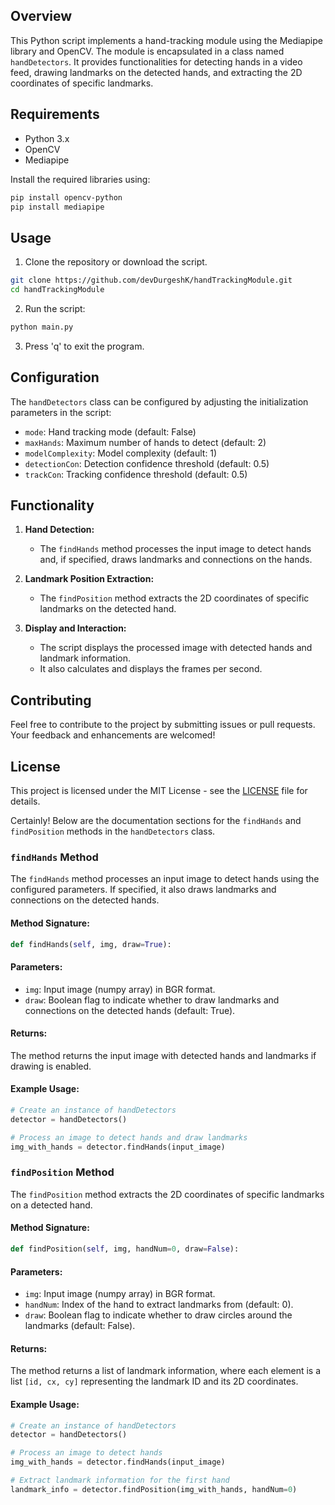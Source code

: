 ## Overview

This Python script implements a hand-tracking module using the Mediapipe library and OpenCV. The module is encapsulated in a class named `handDetectors`. It provides functionalities for detecting hands in a video feed, drawing landmarks on the detected hands, and extracting the 2D coordinates of specific landmarks.

## Requirements

- Python 3.x
- OpenCV
- Mediapipe

Install the required libraries using:

```bash
pip install opencv-python
pip install mediapipe
```

## Usage

1. Clone the repository or download the script.

```bash
git clone https://github.com/devDurgeshK/handTrackingModule.git
cd handTrackingModule
```

2. Run the script:

```bash
python main.py
```

3. Press 'q' to exit the program.

## Configuration

The `handDetectors` class can be configured by adjusting the initialization parameters in the script:

- `mode`: Hand tracking mode (default: False)
- `maxHands`: Maximum number of hands to detect (default: 2)
- `modelComplexity`: Model complexity (default: 1)
- `detectionCon`: Detection confidence threshold (default: 0.5)
- `trackCon`: Tracking confidence threshold (default: 0.5)

## Functionality

1. **Hand Detection:**
   - The `findHands` method processes the input image to detect hands and, if specified, draws landmarks and connections on the hands.

2. **Landmark Position Extraction:**
   - The `findPosition` method extracts the 2D coordinates of specific landmarks on the detected hand.

3. **Display and Interaction:**
   - The script displays the processed image with detected hands and landmark information.
   - It also calculates and displays the frames per second.

## Contributing

Feel free to contribute to the project by submitting issues or pull requests. Your feedback and enhancements are welcomed!

## License

This project is licensed under the MIT License - see the [LICENSE](LICENSE) file for details.

Certainly! Below are the documentation sections for the `findHands` and `findPosition` methods in the `handDetectors` class.

### `findHands` Method

The `findHands` method processes an input image to detect hands using the configured parameters. If specified, it also draws landmarks and connections on the detected hands.

#### Method Signature:

```python
def findHands(self, img, draw=True):
```

#### Parameters:

- `img`: Input image (numpy array) in BGR format.
- `draw`: Boolean flag to indicate whether to draw landmarks and connections on the detected hands (default: True).

#### Returns:

The method returns the input image with detected hands and landmarks if drawing is enabled.

#### Example Usage:

```python
# Create an instance of handDetectors
detector = handDetectors()

# Process an image to detect hands and draw landmarks
img_with_hands = detector.findHands(input_image)
```

### `findPosition` Method

The `findPosition` method extracts the 2D coordinates of specific landmarks on a detected hand.

#### Method Signature:

```python
def findPosition(self, img, handNum=0, draw=False):
```

#### Parameters:

- `img`: Input image (numpy array) in BGR format.
- `handNum`: Index of the hand to extract landmarks from (default: 0).
- `draw`: Boolean flag to indicate whether to draw circles around the landmarks (default: False).

#### Returns:

The method returns a list of landmark information, where each element is a list `[id, cx, cy]` representing the landmark ID and its 2D coordinates.

#### Example Usage:

```python
# Create an instance of handDetectors
detector = handDetectors()

# Process an image to detect hands
img_with_hands = detector.findHands(input_image)

# Extract landmark information for the first hand
landmark_info = detector.findPosition(img_with_hands, handNum=0)
```
